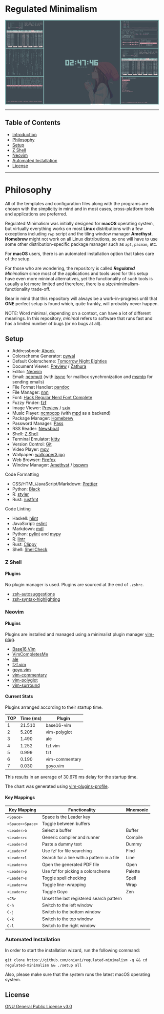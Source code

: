 # Regulated Minimalism

![Desktop](demo.png)

---

## Table of Contents

- [Introduction](#regulated-minimalism)
- [Philosophy](#philosophy)
- [Setup](#setup)
- [Z Shell](#z-shell)
- [Neovim](#neovim)
- [Automated Installation](#automated-installation)
- [License](#license)

---

# Philosophy

All of the templates and configuration files along with the programs are
chosen with the simplicity in mind and in most cases, cross-platform tools
and applications are preferred.

Regulated Minimalism was initially designed for **macOS** operating system, but
virtually everything works on most **Linux** distributions with a few
exceptions including `rwp` script and the tiling window manager **Amethyst**.
**Homebrew** might not work on all Linux distributions, so one will have to use
some other distribution-specific package manager such as `apt`, `pacman`, etc.

For **macOS** users, there is an automated installation option that takes care
of the setup.

For those who are wondering, the repository is called _**Regulated** Minimalism_
since most of the applications and tools used for this setup have even more
minimal alternatives, yet the functionality of such tools is usually a lot more
limited and therefore, there is a size/minimalism-functionality trade-off.

Bear in mind that this repository will always be a work-in-progress until
that **ONE** perfect setup is found which, quite frankly, will probably never
happen.

NOTE: Word minimal, depending on a context, can have a lot of different meanings.
In this repository, _minimal_ refers to software that runs fast and has a limited
number of bugs (or no bugs at all).

## Setup

- Addressbook: [Abook](http://abook.sourceforge.net/)
- Colorscheme Generator: [pywal](https://github.com/dylanaraps/pywal)
- Default Colorscheme: [Tomorrow Night Eighties](https://github.com/chriskempson/tomorrow-theme)
- Document Viewer: [Preview](<https://en.wikipedia.org/wiki/Preview_(macOS)>) / [Zathura](https://github.com/zegervdv/homebrew-zathura)
- Editor: [Neovim](https://neovim.io/)
- Email: [neomutt](https://neomutt.org/) (with [isync](http://isync.sourceforge.net/) for mailbox synchronization and [msmtp](https://marlam.de/msmtp/) for sending emails)
- File Format Handler: [pandoc](https://pandoc.org/)
- File Manager: [nnn](https://github.com/jarun/nnn)
- Font: [Hack Regular Nerd Font Complete](https://github.com/ryanoasis/nerd-fonts/blob/master/patched-fonts/Hack/Regular/complete/Hack%20Regular%20Nerd%20Font%20Complete.ttf)
- Fuzzy Finder: [fzf](https://github.com/junegunn/fzf)
- Image Viewer: [Preview](<https://en.wikipedia.org/wiki/Preview_(macOS)>) / [sxiv](https://github.com/muennich/sxiv)
- Music Player: [ncmpcpp](https://rybczak.net/ncmpcpp/) (with [mpd](https://www.musicpd.org/) as a backend)
- Package Manager: [Homebrew](https://brew.sh/)
- Password Manager: [Pass](https://www.passwordstore.org/)
- RSS Reader: [Newsboat](https://newsboat.org/)
- Shell: [Z Shell](http://zsh.sourceforge.net/)
- Terminal Emulator: [kitty](https://sw.kovidgoyal.net/kitty/)
- Version Control: [Git](https://git-scm.com/downloads)
- Video Player: [mpv](https://mpv.io/)
- Wallpaper: [wallpaper3.jpg](https://github.com/oniani/templates/blob/master/wallpapers/wallpaper003.jpg)
- Web Browser: [Firefox](https://www.mozilla.org/en-US/firefox/)
- Window Manager: [Amethyst](https://github.com/ianyh/Amethyst) / [bspwm](https://github.com/baskerville/bspwm)

Code Formatting

- CSS/HTML/JavaScript/Markdown: [Prettier](https://prettier.io/)
- Python: [Black](https://black.readthedocs.io/en/stable/)
- R: [styler](https://github.com/r-lib/styler)
- Rust: [rustfmt](https://github.com/rust-lang/rustfmt)

Code Linting

- Haskell: [hlint](http://hackage.haskell.org/package/hlint)
- JavaScript: [eslint](https://eslint.org/)
- Markdown: [mdl](https://github.com/DavidAnson/markdownlint)
- Python: [pylint](https://www.pylint.org/) and [mypy](http://mypy-lang.org/)
- R: [lintr](https://github.com/jimhester/lintr)
- Rust: [Clippy](https://rust-lang.github.io/rust-clippy/)
- Shell: [ShellCheck](https://www.shellcheck.net/)

### Z Shell

#### Plugins

No plugin manager is used. Plugins are sourced at the end of `.zshrc`.

- [zsh-autosuggestions](https://github.com/zsh-users/zsh-autosuggestions)
- [zsh-syntax-highlighting](https://github.com/zsh-users/zsh-syntax-highlighting)

### Neovim

#### Plugins

Plugins are installed and managed using a minimalist plugin manager
[vim-plug](https://github.com/junegunn/vim-plug).

- [Base16 Vim](https://github.com/chriskempson/base16-vim/)
- [VimCompletesMe](https://github.com/ajh17/VimCompletesMe)
- [ale](https://github.com/dense-analysis/ale)
- [fzf.vim](https://github.com/junegunn/fzf.vim)
- [goyo.vim](https://github.com/junegunn/goyo.vim)
- [vim-commentary](https://github.com/tpope/vim-commentary)
- [vim-polyglot](https://github.com/sheerun/vim-polyglot)
- [vim-surround](https://github.com/tpope/vim-surround)

#### Current Stats

Plugins arranged according to their startup time.

| TOP | Time (ms) | Plugin         |
| --- | --------- | -------------- |
| 1   | 21.510    | base16-vim     |
| 2   | 5.205     | vim-polyglot   |
| 3   | 1.490     | ale            |
| 4   | 1.252     | fzf.vim        |
| 5   | 0.999     | fzf            |
| 6   | 0.190     | vim-commentary |
| 7   | 0.030     | goyo.vim       |

This results in an average of 30.676 ms delay for the startup time.

The chart was generated using
[vim-plugins-profile](https://github.com/hyiltiz/vim-plugins-profile).

#### Key Mappings

| Key Mapping      | Functionality                              | Mnemonic |
| ---------------- | ------------------------------------------ | -------- |
| `<Space>`        | Space is the Leader key                    |          |
| `<Space><Space>` | Toggle between buffers                     |          |
| `<Leader>b`      | Select a buffer                            | Buffer   |
| `<Leader>c`      | Generic compiler and runner                | Compile  |
| `<Leader>d`      | Paste a dummy text                         | Dummy    |
| `<Leader>f`      | Use fzf for file searching                 | Find     |
| `<Leader>l`      | Search for a line with a pattern in a file | Line     |
| `<Leader>o`      | Open the generated PDF file                | Open     |
| `<Leader>p`      | Use fzf for picking a colorscheme          | Palette  |
| `<Leader>s`      | Toggle spell checking                      | Spell    |
| `<Leader>w`      | Toggle line-wrapping                       | Wrap     |
| `<Leader>z`      | Toggle Goyo                                | Zen      |
| `<CR>`           | Unset the last registered search pattern   |          |
| `C-h`            | Switch to the left window                  |          |
| `C-j`            | Switch to the bottom window                |          |
| `C-k`            | Switch to the top window                   |          |
| `C-l`            | Switch to the right window                 |          |

### Automated Installation

In order to start the installation wizard, run the following command:

`git clone https://github.com/oniani/regulated-minimalism -q && cd regulated-minimalism && ./setup all`

Also, please make sure that the system runs the latest macOS operating system.

## License

[GNU General Public License v3.0](LICENSE)
